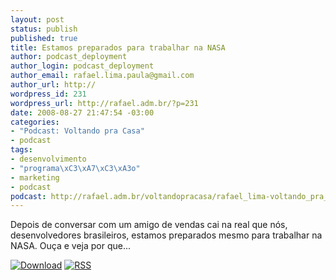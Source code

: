 ```yaml
--- 
layout: post
status: publish
published: true
title: Estamos preparados para trabalhar na NASA
author: podcast_deployment
author_login: podcast_deployment
author_email: rafael.lima.paula@gmail.com
author_url: http://
wordpress_id: 231
wordpress_url: http://rafael.adm.br/?p=231
date: 2008-08-27 21:47:54 -03:00
categories: 
- "Podcast: Voltando pra Casa"
- podcast
tags: 
- desenvolvimento
- "programa\xC3\xA7\xC3\xA3o"
- marketing
- podcast
podcast: http://rafael.adm.br/voltandopracasa/rafael_lima-voltando_pra_casa-0011.mp3
---
```

Depois de conversar com um amigo de vendas cai na real que nós, desenvolvedores brasileiros, estamos preparados mesmo para trabalhar na NASA. Ouça e veja por que...

<a class="noborder" href="http://rafael.adm.br/voltandopracasa/rafael_lima-voltando_pra_casa-0011.mp3" title="Download"><img src="http://rafael.adm.br/wp-content/themes/rafael_lima-rockinblue/images/download_green.gif" border="0" alt="Download" /></a> <a class="noborder" href="http://feeds.feedburner.com/rafael_lima_podcast" title="RSS"><img src="http://rafael.adm.br/wp-content/themes/rafael_lima-rockinblue/images/icn-feed-16x16.png" border="0" alt="RSS" /></a>




